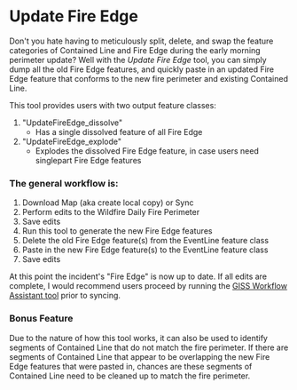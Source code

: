 # Update Fire Edge

Don't you hate having to meticulously split, delete, and swap the feature categories of Contained Line and Fire Edge during the early morning perimeter update? Well with the *Update Fire Edge* tool, you can simply dump all the old Fire Edge features, and quickly paste in an updated Fire Edge feature that conforms to the new fire perimeter and existing Contained Line.

This tool provides users with two output feature classes:
1. "UpdateFireEdge_dissolve"
      - Has a single dissolved feature of all Fire Edge
2. "UpdateFireEdge_explode"
      - Explodes the dissolved Fire Edge feature, in case users need singlepart Fire Edge features

### The general workflow is:
1. Download Map (aka create local copy) or Sync
2. Perform edits to the Wildfire Daily Fire Perimeter
3. Save edits
4. Run this tool to generate the new Fire Edge features
6. Delete the old Fire Edge feature(s) from the EventLine feature class
7. Paste in the new Fire Edge feature(s) to the EventLine feature class
8. Save edits

At this point the incident's "Fire Edge" is now up to date. If all edits are complete, I would recommend users proceed by running the [GISS Workflow Assistant tool](/docs/README_GISSWorkflowAssistant.md) prior to syncing.

### Bonus Feature
Due to the nature of how this tool works, it can also be used to identify segments of Contained Line that do not match the fire perimeter. If there are segments of Contained Line that appear to be overlapping the new Fire Edge features that were pasted in, chances are these segments of Contained Line need to be cleaned up to match the fire perimeter.
